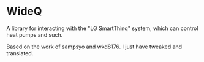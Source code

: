 WideQ
=====

A library for interacting with the "LG SmartThinq" system, which can control heat pumps and such.

Based on the work of sampsyo and wkd8176. I just have tweaked and translated.
